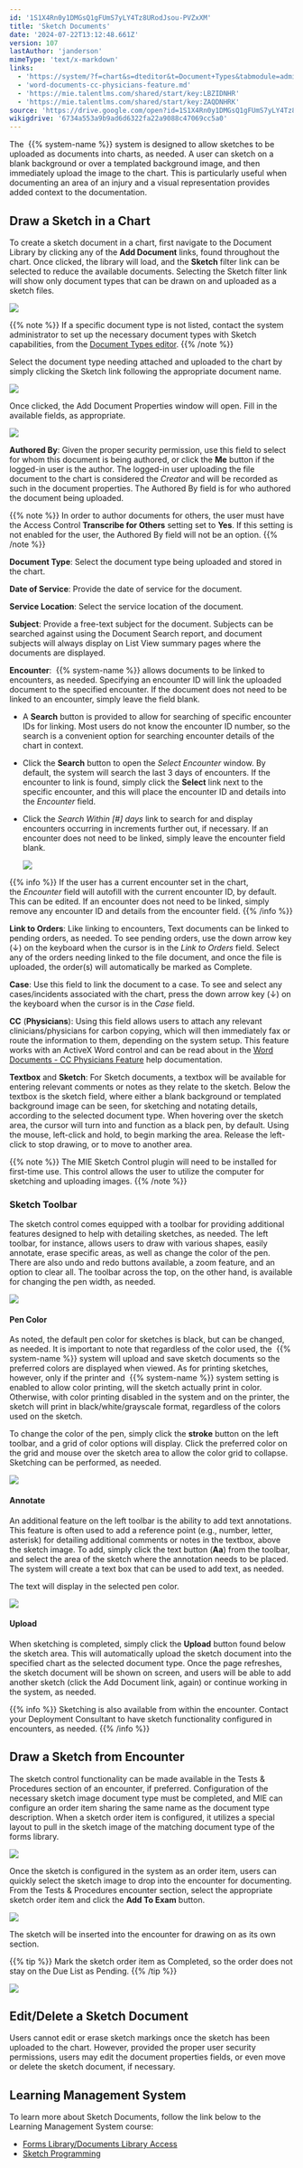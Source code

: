 ```yaml
---
id: '1S1X4Rn0y1DMGsQ1gFUmS7yLY4Tz8URodJsou-PVZxXM'
title: 'Sketch Documents'
date: '2024-07-22T13:12:48.661Z'
version: 107
lastAuthor: 'janderson'
mimeType: 'text/x-markdown'
links:
  - 'https://system/?f=chart&s=dteditor&t=Document+Types&tabmodule=admin&tabselect=Document+Types'
  - 'word-documents-cc-physicians-feature.md'
  - 'https://mie.talentlms.com/shared/start/key:LBZIDNHR'
  - 'https://mie.talentlms.com/shared/start/key:ZAQDNHRK'
source: 'https://drive.google.com/open?id=1S1X4Rn0y1DMGsQ1gFUmS7yLY4Tz8URodJsou-PVZxXM'
wikigdrive: '6734a553a9b9ad6d6322fa22a9088c47069cc5a0'
---
```

The  {{% system-name %}} system is designed to allow sketches to be uploaded as documents into charts, as needed. A user can sketch on a blank background or over a templated background image, and then immediately upload the image to the chart. This is particularly useful when documenting an area of an injury and a visual representation provides added context to the documentation.

## Draw a Sketch in a Chart

To create a sketch document in a chart, first navigate to the Document Library by clicking any of the **Add Document** links, found throughout the chart. Once clicked, the library will load, and the **Sketch** filter link can be selected to reduce the available documents. Selecting the Sketch filter link will show only document types that can be drawn on and uploaded as a sketch files.

![](../sketch-documents.assets/69ff24483ba3307c961733b0174e955c.png)

{{% note %}}
If a specific document type is not listed, contact the system administrator to set up the necessary document types with Sketch capabilities, from the [Document Types editor](https://system/?f=chart&s=dteditor&t=Document+Types&tabmodule=admin&tabselect=Document+Types).
{{% /note %}}

Select the document type needing attached and uploaded to the chart by simply clicking the Sketch link following the appropriate document name.

![](../sketch-documents.assets/c746bccf44af7baebf1c8da54deb9495.png)

Once clicked, the Add Document Properties window will open. Fill in the available fields, as appropriate.

![](../sketch-documents.assets/adcbb429ab9e043d2e8dfa3192d20993.png)

**Authored By**: Given the proper security permission, use this field to select for whom this document is being authored, or click the **Me** button if the logged-in user is the author. The logged-in user uploading the file document to the chart is considered the *Creator* and will be recorded as such in the document properties. The Authored By field is for who authored the document being uploaded.

{{% note %}}
In order to author documents for others, the user must have the Access Control **Transcribe for Others** setting set to **Yes**. If this setting is not enabled for the user, the Authored By field will not be an option.
{{% /note %}}

**Document Type**: Select the document type being uploaded and stored in the chart.

**Date of Service**: Provide the date of service for the document.

**Service Location**: Select the service location of the document.

**Subject**: Provide a free-text subject for the document. Subjects can be searched against using the Document Search report, and document subjects will always display on List View summary pages where the documents are displayed.

**Encounter**:  {{% system-name %}} allows documents to be linked to encounters, as needed. Specifying an encounter ID will link the uploaded document to the specified encounter. If the document does not need to be linked to an encounter, simply leave the field blank.

* A <strong>Search</strong> button is provided to allow for searching of specific encounter IDs for linking. Most users do not know the encounter ID number, so the search is a convenient option for searching encounter details of the chart in context.
* Click the <strong>Search</strong> button to open the <em>Select Encounter</em> window. By default, the system will search the last 3 days of encounters. If the encounter to link is found, simply click the <strong>Select</strong> link next to the specific encounter, and this will place the encounter ID and details into the <em>Encounter</em> field.
* Click the <em>Search Within [#] days</em> link to search for and display encounters occurring in increments further out, if necessary. If an encounter does not need to be linked, simply leave the encounter field blank.

    ![](../sketch-documents.assets/007d38b6bf7c9fdd8a5eb390be1c04da.png)

{{% info %}}
If the user has a current encounter set in the chart, the *Encounter* field will autofill with the current encounter ID, by default. This can be edited. If an encounter does not need to be linked, simply remove any encounter ID and details from the encounter field.
{{% /info %}}

**Link to Orders**: Like linking to encounters, Text documents can be linked to pending orders, as needed. To see pending orders, use the down arrow key (↓) on the keyboard when the cursor is in the *Link to Orders* field. Select any of the orders needing linked to the file document, and once the file is uploaded, the order(s) will automatically be marked as Complete.

**Case**: Use this field to link the document to a case. To see and select any cases/incidents associated with the chart, press the down arrow key (↓) on the keyboard when the cursor is in the *Case* field.

**CC** (**Physicians**): Using this field allows users to attach any relevant clinicians/physicians for carbon copying, which will then immediately fax or route the information to them, depending on the system setup. This feature works with an ActiveX Word control and can be read about in the [Word Documents - CC Physicians Feature](word-documents-cc-physicians-feature.md) help documentation.

**Textbox** and **Sketch**: For Sketch documents, a textbox will be available for entering relevant comments or notes as they relate to the sketch. Below the textbox is the sketch field, where either a blank background or templated background image can be seen, for sketching and notating details, according to the selected document type. When hovering over the sketch area, the cursor will turn into and function as a black pen, by default. Using the mouse, left-click and hold, to begin marking the area. Release the left-click to stop drawing, or to move to another area.

{{% note %}}
The MIE Sketch Control plugin will need to be installed for first-time use. This control allows the user to utilize the computer for sketching and uploading images.
{{% /note %}}

### Sketch Toolbar

The sketch control comes equipped with a toolbar for providing additional features designed to help with detailing sketches, as needed. The left toolbar, for instance, allows users to draw with various shapes, easily annotate, erase specific areas, as well as change the color of the pen. There are also undo and redo buttons available, a zoom feature, and an option to clear all. The toolbar across the top, on the other hand, is available for changing the pen width, as needed.

![](../sketch-documents.assets/86c6839d102b3b916f5429d290f53b98.png)

#### Pen Color

As noted, the default pen color for sketches is black, but can be changed, as needed. It is important to note that regardless of the color used, the  {{% system-name %}} system will upload and save sketch documents so the preferred colors are displayed when viewed. As for printing sketches, however, only if the printer and  {{% system-name %}} system setting is enabled to allow color printing, will the sketch actually print in color. Otherwise, with color printing disabled in the system and on the printer, the sketch will print in black/white/grayscale format, regardless of the colors used on the sketch.

To change the color of the pen, simply click the **stroke** button on the left toolbar, and a grid of color options will display. Click the preferred color on the grid and mouse over the sketch area to allow the color grid to collapse. Sketching can be performed, as needed.

![](../sketch-documents.assets/d8e44c34a21a7921080f64f9f134b33c.png)

#### Annotate

An additional feature on the left toolbar is the ability to add text annotations. This feature is often used to add a reference point (e.g., number, letter, asterisk) for detailing additional comments or notes in the textbox, above the sketch image. To add, simply click the text button (**Aa**) from the toolbar, and select the area of the sketch where the annotation needs to be placed. The system will create a text box that can be used to add text, as needed.

The text will display in the selected pen color.

![](../sketch-documents.assets/3009977190c073233f8c9e34e72f6c08.png)

#### Upload

When sketching is completed, simply click the **Upload** button found below the sketch area. This will automatically upload the sketch document into the specified chart as the selected document type. Once the page refreshes, the sketch document will be shown on screen, and users will be able to add another sketch (click the Add Document link, again) or continue working in the system, as needed.

{{% info %}}
Sketching is also available from within the encounter. Contact your Deployment Consultant to have sketch functionality configured in encounters, as needed.
{{% /info %}}

## Draw a Sketch from Encounter

The sketch control functionality can be made available in the Tests & Procedures section of an encounter, if preferred. Configuration of the necessary sketch image document type must be completed, and MIE can configure an order item sharing the same name as the document type description. When a sketch order item is configured, it utilizes a special layout to pull in the sketch image of the matching document type of the forms library.

![](../sketch-documents.assets/619cb2e5d49e4137419cd4fb8c0946eb.png)

Once the sketch is configured in the system as an order item, users can quickly select the sketch image to drop into the encounter for documenting. From the Tests & Procedures encounter section, select the appropriate sketch order item and click the **Add To Exam** button.

![](../sketch-documents.assets/2f864cdc1f5ef2c8b0feddbabc384b6a.png)

The sketch will be inserted into the encounter for drawing on as its own section.

{{% tip %}}
Mark the sketch order item as Completed, so the order does not stay on the Due List as Pending.
{{% /tip %}}

![](../sketch-documents.assets/92fd2eca4c4e45651d96e99d81e712e9.png)

## Edit/Delete a Sketch Document

Users cannot edit or erase sketch markings once the sketch has been uploaded to the chart. However, provided the proper user security permissions, users may edit the document properties fields, or even move or delete the sketch document, if necessary.

## Learning Management System

To learn more about Sketch Documents, follow the link below to the Learning Management System course:

* [Forms Library/Documents Library Access](https://mie.talentlms.com/shared/start/key:LBZIDNHR)
* [Sketch Programming](https://mie.talentlms.com/shared/start/key:ZAQDNHRK)
